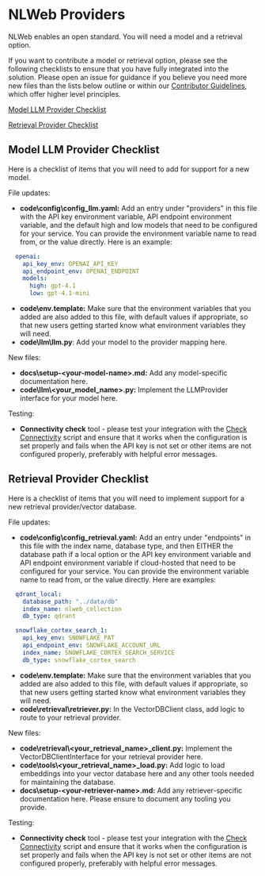 # NLWeb Providers

NLWeb enables an open standard.  You will need a model and a retrieval option. 

If you want to contribute a model or retrieval option, please see the following checklists to ensure that you have fully integrated into the solution. Please open an issue for guidance if you believe you need more new files than the lists below outline or within our [Contributor Guidelines](../CONTRIBUTING.md), which offer higher level principles.

[Model LLM Provider Checklist](#model-llm-provider-checklist)

[Retrieval Provider Checklist](#retrieval-provider-checklist)

## Model LLM Provider Checklist

Here is a checklist of items that you will need to add for support for a new model.

File updates:
- **code\config\config_llm.yaml:** Add an entry under "providers" in this file with the API key environment variable, API endpoint environment variable, and the default high and low models that need to be configured for your service.  You can provide the environment variable name to read from, or the value directly.  Here is an example:

```yml
  openai:
    api_key_env: OPENAI_API_KEY
    api_endpoint_env: OPENAI_ENDPOINT
    models:
      high: gpt-4.1
      low: gpt-4.1-mini
```
- **code\env.template:** Make sure that the environment variables that you added are also added to this file, with default values if appropriate, so that new users getting started know what environment variables they will need.
- **code\llm\llm.py**: Add your model to the provider mapping here.

New files:
- **docs\\setup-\<your-model-name>.md:** Add any model-specific documentation here.
- **code\llm\\<your_model_name>.py:** Implement the LLMProvider interface for your model here.

Testing:
- **Connectivity check** tool - please test your integration with the [Check Connectivity](../code/check_connectivity.py) script and ensure that it works when the configuration is set properly and fails when the API key is not set or other items are not configured properly, preferably with helpful error messages.  


## Retrieval Provider Checklist

Here is a checklist of items that you will need to implement support for a new retrieval provider/vector database.

File updates:
- **code\config\config_retrieval.yaml:** Add an entry under "endpoints" in this file with the index name, database type, and then EITHER the database path if a local option or the API key environment variable and API endpoint environment variable if cloud-hosted that need to be configured for your service.  You can provide the environment variable name to read from, or the value directly.  Here are examples:

```yml
  qdrant_local:
    database_path: "../data/db"
    index_name: nlweb_collection
    db_type: qdrant

  snowflake_cortex_search_1:
    api_key_env: SNOWFLAKE_PAT
    api_endpoint_env: SNOWFLAKE_ACCOUNT_URL
    index_name: SNOWFLAKE_CORTEX_SEARCH_SERVICE
    db_type: snowflake_cortex_search
```
- **code\env.template:** Make sure that the environment variables that you added are also added to this file, with default values if appropriate, so that new users getting started know what environment variables they will need.
- **code\retrieval\retriever.py:** In the VectorDBClient class, add logic to route to your retrieval provider.

New files:
- **code\retrieval\\\<your_retrieval_name>_client.py:** Implement the VectorDBClientInterface for your retrieval provider here.
- **code\tools\\\<your_retrieval_name>_load.py:** Add logic to load embeddings into your vector database here and any other tools needed for maintaining the database.
- **docs\\setup-\<your-retriever-name>.md:** Add any retriever-specific documentation here.  Please ensure to document any tooling you provide.

Testing:
- **Connectivity check** tool - please test your integration with the [Check Connectivity](../code/check_connectivity.py) script and ensure that it works when the configuration is set properly and fails when the API key is not set or other items are not configured properly, preferably with helpful error messages.  